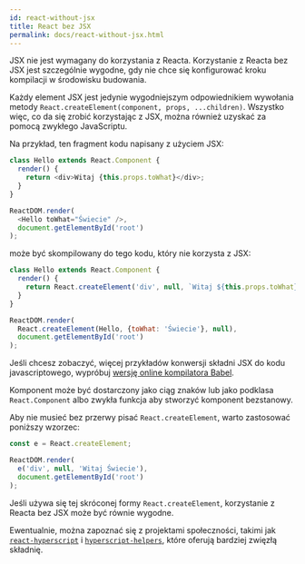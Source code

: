 ```yaml
---
id: react-without-jsx
title: React bez JSX
permalink: docs/react-without-jsx.html
---
```


JSX nie jest wymagany do korzystania z Reacta. Korzystanie z Reacta bez JSX jest szczególnie wygodne, gdy nie chce się konfigurować kroku kompilacji w środowisku budowania.

Każdy element JSX jest jedynie wygodniejszym odpowiednikiem wywołania metody `React.createElement(component, props, ...children)`. Wszystko więc, co da się zrobić korzystając z JSX, można również uzyskać za pomocą zwykłego JavaScriptu.

Na przykład, ten fragment kodu napisany z użyciem JSX:

```js
class Hello extends React.Component {
  render() {
    return <div>Witaj {this.props.toWhat}</div>;
  }
}

ReactDOM.render(
  <Hello toWhat="Świecie" />,
  document.getElementById('root')
);
```

może być skompilowany do tego kodu, który nie korzysta z JSX:

```js
class Hello extends React.Component {
  render() {
    return React.createElement('div', null, `Witaj ${this.props.toWhat}`);
  }
}

ReactDOM.render(
  React.createElement(Hello, {toWhat: 'Świecie'}, null),
  document.getElementById('root')
);
```

Jeśli chcesz zobaczyć, więcej przykładów konwersji składni JSX do kodu javascriptowego, wypróbuj [wersję online kompilatora Babel](babel://jsx-simple-example).

Komponent może być dostarczony jako ciąg znaków lub jako podklasa `React.Component` albo zwykła funkcja aby stworzyć komponent bezstanowy.

Aby nie musieć bez przerwy pisać `React.createElement`, warto zastosować poniższy wzorzec:

```js
const e = React.createElement;

ReactDOM.render(
  e('div', null, 'Witaj Świecie'),
  document.getElementById('root')
);
```

Jeśli używa się tej skróconej formy `React.createElement`, korzystanie z Reacta bez JSX może być równie wygodne.

Ewentualnie, można zapoznać się z projektami społeczności, takimi jak [`react-hyperscript`](https://github.com/mlmorg/react-hyperscript) i [`hyperscript-helpers`](https://github.com/ohanhi/hyperscript-helpers), które oferują bardziej zwięzłą składnię.
